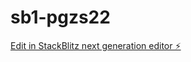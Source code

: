 # sb1-pgzs22

[Edit in StackBlitz next generation editor ⚡️](https://stackblitz.com/~/github.com/Devine997/sb1-pgzs22)